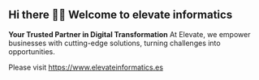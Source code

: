 ## Hi there 🙋‍♀️ Welcome to elevate informatics
**Your Trusted Partner in Digital Transformation**
At Elevate, we empower businesses with cutting-edge solutions, turning challenges into opportunities.


Please visit https://www.elevateinformatics.es
